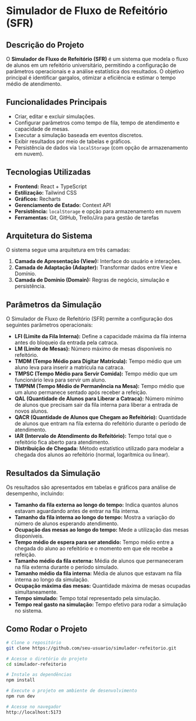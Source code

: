 # Simulador de Fluxo de Refeitório (SFR)

## Descrição do Projeto
O **Simulador de Fluxo de Refeitório (SFR)** é um sistema que modela o fluxo de alunos em um refeitório universitário, permitindo a configuração de parâmetros operacionais e a análise estatística dos resultados. O objetivo principal é identificar gargalos, otimizar a eficiência e estimar o tempo médio de atendimento.

## Funcionalidades Principais
- Criar, editar e excluir simulações.
- Configurar parâmetros como tempo de fila, tempo de atendimento e capacidade de mesas.
- Executar a simulação baseada em eventos discretos.
- Exibir resultados por meio de tabelas e gráficos.
- Persistência de dados via `localStorage` (com opção de armazenamento em nuvem).

## Tecnologias Utilizadas
- **Frontend:** React + TypeScript
- **Estilização:** Tailwind CSS
- **Gráficos:** Recharts
- **Gerenciamento de Estado:** Context API
- **Persistência:** `localStorage` e opção para armazenamento em nuvem
- **Ferramentas:** Git, GitHub, Trello/Jira para gestão de tarefas

## Arquitetura do Sistema
O sistema segue uma arquitetura em três camadas:
1. **Camada de Apresentação (View):** Interface do usuário e interações.
2. **Camada de Adaptação (Adapter):** Transformar dados entre View e Domínio.
3. **Camada de Domínio (Domain):** Regras de negócio, simulação e persistência.

## Parâmetros da Simulação

O Simulador de Fluxo de Refeitório (SFR) permite a configuração dos seguintes parâmetros operacionais:

- **LFI (Limite da Fila Interna):** Define a capacidade máxima da fila interna antes do bloqueio da entrada pela catraca.
- **LM (Limite de Mesas):** Número máximo de mesas disponíveis no refeitório.
- **TMDM (Tempo Médio para Digitar Matrícula):** Tempo médio que um aluno leva para inserir a matrícula na catraca.
- **TMPSC (Tempo Médio para Servir Comida):** Tempo médio que um funcionário leva para servir um aluno.
- **TMPNM (Tempo Médio de Permanência na Mesa):** Tempo médio que um aluno permanece sentado após receber a refeição.
- **QAL (Quantidade de Alunos para Liberar a Catraca):** Número mínimo de alunos que precisam sair da fila interna para liberar a entrada de novos alunos.
- **QACR (Quantidade de Alunos que Chegam ao Refeitório):** Quantidade de alunos que entram na fila externa do refeitório durante o período de atendimento.
- **IAR (Intervalo de Atendimento do Refeitório):** Tempo total que o refeitório fica aberto para atendimento.
- **Distribuição de Chegada:** Método estatístico utilizado para modelar a chegada dos alunos ao refeitório (normal, logarítmica ou linear).

## Resultados da Simulação

Os resultados são apresentados em tabelas e gráficos para análise de desempenho, incluindo:

- **Tamanho da fila externa ao longo do tempo:** Indica quantos alunos estavam aguardando antes de entrar na fila interna.
- **Tamanho da fila interna ao longo do tempo:** Mostra a variação do número de alunos esperando atendimento.
- **Ocupação das mesas ao longo do tempo:** Mede a utilização das mesas disponíveis.
- **Tempo médio de espera para ser atendido:** Tempo médio entre a chegada do aluno ao refeitório e o momento em que ele recebe a refeição.
- **Tamanho médio da fila externa:** Média de alunos que permaneceram na fila externa durante o período simulado.
- **Tamanho médio da fila interna:** Média de alunos que estavam na fila interna ao longo da simulação.
- **Ocupação máxima das mesas:** Quantidade máxima de mesas ocupadas simultaneamente.
- **Tempo simulado:** Tempo total representado pela simulação.
- **Tempo real gasto na simulação:** Tempo efetivo para rodar a simulação no sistema.


## Como Rodar o Projeto
```bash
# Clone o repositório
git clone https://github.com/seu-usuario/simulador-refeitorio.git

# Acesse o diretório do projeto
cd simulador-refeitorio

# Instale as dependências
npm install

# Execute o projeto em ambiente de desenvolvimento
npm run dev

# Acesse no navegador
http://localhost:5173
